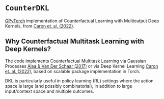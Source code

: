 # `CounterDKL`
[GPyTorch](https://gpytorch.ai/) implementation of Counterfactual Learning with Multioutput Deep Kernels, from [Caron et. al. (2022)](https://openreview.net/pdf?id=iGREAJdULX).

## Why Counterfactual Multitask Learning with Deep Kernels?

The code implements Counterfactual Multitask Learning via Gaussian Processes [Alaa & Van Der Schaar (2017)](https://proceedings.neurips.cc/paper/2017/file/6a508a60aa3bf9510ea6acb021c94b48-Paper.pdf) or via Deep Kernel Learning [Caron et. al. (2022)](https://openreview.net/pdf?id=iGREAJdULX), based on scalable package implementation in Torch.

DKL is particularly useful in policy learning (RL) settings where the action space is large (and possibly combinatorial), in addition to large input/context space and multiple outcomes.
